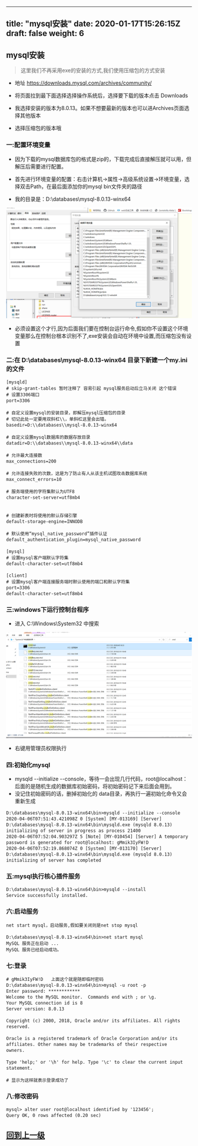
---
title: "mysql安装"
date: 2020-01-17T15:26:15Z
draft: false
weight: 6
---

## mysql安装

> 这里我们不再采用exe的安装的方式,我们使用压缩包的方式安装

+ 地址 https://downloads.mysql.com/archives/community/


+ 将页面拉到最下面选择选择操作系统后，选择要下载的版本点击 Downloads

+ 我选择安装的版本为8.0.13。如果不想要最新的版本也可以进Archives页面选择其他版本

+ 选择压缩包的版本哦


### 一:配置环境变量

+ 因为下载的mysql数据库包的格式是zip的，下载完成后直接解压就可以用，但解压后需要进行配置。

+ 首先进行环境变量的配置：右击计算机->属性->高级系统设置->环境变量，选择双击Path，在最后面添加你的mysql bin文件夹的路径 

+ 我的目录是：D:\databases\mysql-8.0.13-winx64

![环境变量mysql](img/环境变量mysql.png)

+ 必须设置这个才行,因为后面我们要在控制台运行命令,假如你不设置这个环境变量那么在控制台根本识别不了,exe安装会自动在环境中设置,而压缩包没有设置

###  二:在 D:\databases\mysql-8.0.13-winx64 目录下新建一个my.ini的文件

```
[mysqld]
# skip-grant-tables 暂时注释了 容易引起 mysql服务启动后立马关闭 这个错误
# 设置3306端口
port=3306

# 自定义设置mysql的安装目录，即解压mysql压缩包的目录
# 切记此处一定要用双斜杠\\，单斜杠这里会出错。
basedir=D:\\databases\\mysql-8.0.13-winx64

# 自定义设置mysql数据库的数据存放目录
datadir=D:\\databases\\mysql-8.0.13-winx64\\data

# 允许最大连接数
max_connections=200

# 允许连接失败的次数，这是为了防止有人从该主机试图攻击数据库系统
max_connect_errors=10

# 服务端使用的字符集默认为UTF8
character-set-server=utf8mb4


# 创建新表时将使用的默认存储引擎
default-storage-engine=INNODB

# 默认使用“mysql_native_password”插件认证
default_authentication_plugin=mysql_native_password

[mysql]
# 设置mysql客户端默认字符集
default-character-set=utf8mb4

[client]
# 设置mysql客户端连接服务端时默认使用的端口和默认字符集
port=3306
default-character-set=utf8mb4
```

### 三:windows下运行控制台程序

+ 进入 C:\Windows\System32 中搜索 

![搜索 CMD](img/findCMD.png)

+ 右键用管理员权限执行

### 四:初始化mysql

+ mysqld --initialize --console，等待一会出现几行代码，root@localhost：后面的是随机生成的数据库初始密码，将初始密码记下来后面会用到。
+ 没记住初始密码的话，删掉初始化的 data目录，再执行一遍初始化命令又会重新生成

```
D:\databases\mysql-8.0.13-winx64\bin>mysqld --initialize --console
2020-04-06T07:51:43.421098Z 0 [System] [MY-013169] [Server] D:\databases\mysql-8.0.13-winx64\bin\mysqld.exe (mysqld 8.0.13) initializing of server in progress as process 21400
2020-04-06T07:52:04.903297Z 5 [Note] [MY-010454] [Server] A temporary password is generated for root@localhost: gMmik3IyFW!D
2020-04-06T07:52:19.868074Z 0 [System] [MY-013170] [Server] D:\databases\mysql-8.0.13-winx64\bin\mysqld.exe (mysqld 8.0.13) initializing of server has completed
```

### 五:mysql执行核心插件服务

```
D:\databases\mysql-8.0.13-winx64\bin>mysqld --install
Service successfully installed.
```

### 六:启动服务

```
net start mysql，启动服务,假如要关闭则是net stop mysql

D:\databases\mysql-8.0.13-winx64\bin>net start mysql
MySQL 服务正在启动 ...
MySQL 服务已经启动成功。

```


### 七:登录

```
# gMmik3IyFW!D   上面这个就是随即临时密码
D:\databases\mysql-8.0.13-winx64\bin>mysql -u root -p
Enter password: ************
Welcome to the MySQL monitor.  Commands end with ; or \g.
Your MySQL connection id is 8
Server version: 8.0.13

Copyright (c) 2000, 2018, Oracle and/or its affiliates. All rights reserved.

Oracle is a registered trademark of Oracle Corporation and/or its
affiliates. Other names may be trademarks of their respective
owners.

Type 'help;' or '\h' for help. Type '\c' to clear the current input statement.

# 显示为这样就表示登录成功了

```


### 八:修改密码

```
mysql> alter user root@localhost identified by '123456';
Query OK, 0 rows affected (0.20 sec)
```













## [回到上一级](../)